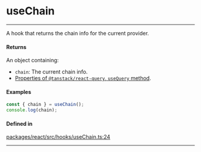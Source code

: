 # useChain
---

A hook that returns the chain info for the current provider.

#### Returns

An object containing:
- `chain`: The current chain info.
- [Properties of `@tanstack/react-query`, `useQuery` method](https://tanstack.com/query/latest/docs/framework/react/reference/useQuery).

#### Examples

```ts
const { chain } = useChain();
console.log(chain);
```

#### Defined in

[packages/react/src/hooks/useChain.ts:24](https://github.com/LeoCourbassier/fuel-connectors/blob/9fb74b5f15e12bc00681e63ea33b85bae3773662/packages/react/src/hooks/useChain.ts#L24)

___

